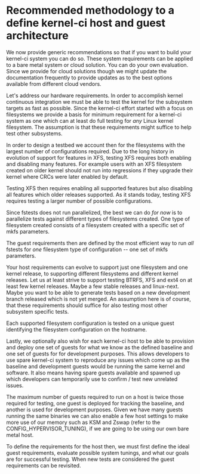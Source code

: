 # Recommended methodology to a define kernel-ci host and guest architecture

We now provide generic recommendations so that if you want to build your
kernel-ci system you can do so. These system requirements can be applied
to a bare metal system or cloud solution. You can do your own evaluation.
Since we provide for cloud solutions though we might update the documentation
frequently to provide updates as to the best options available from different
cloud vendors.

Let's address our hardware requirements. In order to accomplish kernel
continuous integration we must be able to test the kernel for the subsystem
targets as fast as possible. Since the kernel-ci effort started with a focus
on filesystems we provide a basis for minimum requirement for a kernel-ci
system as one which can at least do full testing for *any* Linux kernel
filesystem. The assumption is that these requirements might suffice to help
test other subsystems.

In order to design a testbed we account then for the filesystems with the
largest number of configurations required. Due to the long history in evolution
of support for features in XFS, testing XFS requires both enabling and disabling
many features. For example users with an XFS filesystem created on older kernel
should not run into regressions if they upgrade their kernel where CRCs were
later enabled by default.

Testing XFS then requires enabling all supported features but also
disabling all features which older releases supported. As it stands today,
testing XFS requires testing a larger number of possible configurations.

Since fstests does not run parallelized, the best we can do *for now* is to
parallelize tests against different types of filesystems created. One type of
filesystem created consists of a filesystem created with a specific set of mkfs
parameters.

The guest requirements then are defined by the most efficient way to
run *all* fstests for *one* filesystem type of configuration -- one set of
mkfs parameters.

Your host requirements can evolve to support just one filesystem and one
kernel release, to supporting different filesystems and different kernel
releases. Let us at least strive to support testing BTRFS, XFS and ext4 on
at least few kernel releases. Maybe a few stable releases and linux-next.
Maybe you want to be able to generate tests based on a new development
branch released which is not yet merged. An assumption here is of course, that
these requirements should suffice for also testing most other subsystem
specific tests.

Each supported filesystem configuration is tested on a unique guest identifying
the filesystem configuration on the hostname.

Lastly, we optionally also wish for each kernel-ci host to be able to provision
and deploy one set of guests for what we know as the defined baseline and one
set of guests for for development purposes. This allows developers to use spare
kernel-ci system to reproduce any issues which come up as the baseline and
development guests would be running the same kernel and software. It also means
having spare guests available and spawned up which developers can temporarily
use to confirm / test new unrelated issues.

The maximum number of guests required to run on a host is twice those required
for testing, one guest is deployed for tracking the baseline, and another is
used for development purposes. Given we have many guests running the same
binaries we can also enable a few host settings to make more use of our
memory such as KSM and Zswap (refer to the CONFIG_HYPERVISOR_TUNING), if we
are going to be using our own bare metal host.

To define the requirements for the host then, we must first define the ideal
guest requirements, evaluate possible system tunings, and what our goals are
for successful testing. When new tests are considered the guest requirements
can be revisited.

